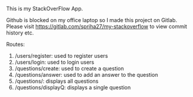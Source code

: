 This is my StackOverFlow App.

Github is blocked on my office laptop so I made this project on Gitlab. Please visit https://gitlab.com/spriha27/my-stackoverflow to view commit history etc.

Routes:

1. /users/register: used to register users
2. /users/login: used to login users
3. /questions/create: used to create a question
4. /questions/answer: used to add an answer to the question
5. /questions/: displays all questions
6. /questions/displayQ: displays a single question
